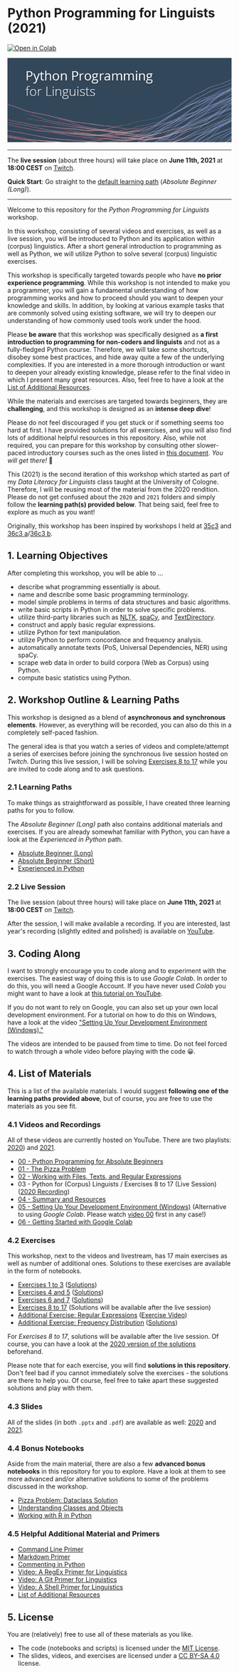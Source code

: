 # Python Programming for Linguists (2021)

[![Open in Colab](https://colab.research.google.com/assets/colab-badge.svg)](https://colab.research.google.com/github/IngoKl/python-programming-for-linguists/)

![Python Programming for Linguists](https://github.com/IngoKl/python-programming-for-linguists/blob/main/banner.png)

---

The **live session** (about three hours) will take place on **June 11th, 2021** at **18:00 CEST** on [Twitch](https://www.twitch.tv/ingokl).

**Quick Start**: Go straight to the [default learning path](https://github.com/IngoKl/python-programming-for-linguists/blob/main/2021/learning-path-beginner-long.md) (*Absolute Beginner (Long)*).

---

Welcome to this repository for the *Python Programming for Linguists* workshop.

In this workshop, consisting of several videos and exercises, as well as a live session, you will be introduced to Python and its application within (corpus) linguistics. After a short general introduction to programming as well as Python, we will utilize Python to solve several (corpus) linguistic exercises.

This workshop is specifically targeted towards people who have **no prior experience programming**. While this workshop is not intended to make you a programmer, you will gain a fundamental understanding of how programming works and how to proceed should you want to deepen your knowledge and skills. In addition, by looking at various example tasks that are commonly solved using existing software, we will try to deepen our understanding of how commonly used tools work under the hood.

Please **be aware** that this workshop was specifically designed as **a first introduction to programming for non-coders and linguists** and not as a fully-fledged Python course. Therefore, we will take some shortcuts, disobey some best practices, and hide away quite a few of the underlying complexities. If you are interested in a more thorough introduction or want to deepen your already existing knowledge, please refer to the final video in which I present many great resources. Also, feel free to have a look at the [List of Additional Resources](https://github.com/IngoKl/python-programming-for-linguists/blob/main/Links_to_Resources.md).

While the materials and exercises are targeted towards beginners, they are **challenging**, and this workshop is designed as an **intense deep dive**!

Please do not feel discouraged if you get stuck or if something seems too hard at first. I have provided solutions for all exercises, and you will also find lots of additional helpful resources in this repository. Also, while not required, you can prepare for this workshop by consulting other slower-paced introductory courses such as the ones listed in [this document](https://github.com/IngoKl/python-programming-for-linguists/blob/main/Links_to_Resources.md). *You will get there!* 🚀

This (2021) is the second iteration of this workshop which started as part of my *Data Literacy for Linguists* class taught at the University of Cologne. Therefore, I will be reusing most of the material from the 2020 rendition. Please do not get confused about the `2020` and `2021` folders and simply follow the **learning path(s) provided below**. That being said, feel free to explore as much as you want!

Originally, this workshop has been inspired by workshops I held at [35c3](https://events.ccc.de/congress/2018/wiki/index.php/Session:(Python)_Programming_for_Absolute_Beginners) and [36c3 a](https://events.ccc.de/congress/2019/wiki/index.php/Session:Python_Programming_for_Absolute_Beginners)/[36c3 b](https://events.ccc.de/congress/2019/wiki/index.php/Session:Introduction_to_Natural_Language_Processing).

## 1. Learning Objectives

After completing this workshop, you will be able to ...

* describe what programming essentially is about.
* name and describe some basic programming terminology.
* model simple problems in terms of data structures and basic algorithms.
* write basic scripts in Python in order to solve specific problems.
* utilize third-party libraries such as [NLTK](https://www.nltk.org), [spaCy](https://spacy.io), and [TextDirectory](https://github.com/IngoKl/textdirectory).
* construct and apply basic regular expressions.
* utilize Python for text manipulation.
* utilize Python to perform concordance and frequency analysis.
* automatically annotate texts (PoS, Universal Dependencies, NER) using spaCy.
* scrape web data in order to build corpora (Web as Corpus) using Python.
* compute basic statistics using Python.

## 2. Workshop Outline & Learning Paths

This workshop is designed as a blend of **asynchronous and synchronous elements**. However, as everything will be recorded, you can also do this in a completely self-paced fashion.

The general idea is that you watch a series of videos and complete/attempt a series of exercises before joining the synchronous live session hosted on *Twitch*. During this live session, I will be solving [Exercises 8 to 17](https://github.com/IngoKl/python-programming-for-linguists/blob/main/2021/exercises/Exercises%208-17.pdf) while you are invited to code along and to ask questions.

### 2.1 Learning Paths

To make things as straightforward as possible, I have created three learning paths for you to follow.

The *Absolute Beginner (Long)* path also contains additional materials and exercises. If you are already somewhat familiar with Python, you can have a look at the *Experienced in Python* path.

* [Absolute Beginner (Long)](https://github.com/IngoKl/python-programming-for-linguists/blob/main/2021/learning-path-beginner-long.md)
* [Absolute Beginner (Short)](https://github.com/IngoKl/python-programming-for-linguists/blob/main/2021/learning-path-beginner-short.md)
* [Experienced in Python](https://github.com/IngoKl/python-programming-for-linguists/blob/main/2021/learning-path-experienced.md)

### 2.2 Live Session

The live session (about three hours) will take place on **June 11th, 2021** at **18:00 CEST** on [Twitch](https://www.twitch.tv/ingokl).

After the session, I will make available a recording. If you are interested, last year's recording (slightly edited and polished) is available on [YouTube](https://www.youtube.com/watch?v=70g9oeclNac).

## 3. Coding Along

I want to strongly encourage you to code along and to experiment with the exercises. The easiest way of doing this is to use *Google Colab*. In order to do this, you will need a Google Account. If you have never used *Colab* you might want to have a look at [this tutorial on YouTube](https://www.youtube.com/watch?v=JxjUEvQSFkU&list=PLG6oHk0SZfBwNq7gpK45e3YPTbfNfmKfi&index=1).

If you do not want to rely on Google, you can also set up your own local development environment. For a tutorial on how to do this on Windows, have a look at the video ["Setting Up Your Development Environment (Windows)."](https://www.youtube.com/watch?v=xrXEouns3fg)

The videos are intended to be paused from time to time. Do not feel forced to watch through a whole video before playing with the code 😀.

## 4. List of Materials

This is a list of the available materials. I would suggest **following one of the learning paths provided above**, but of course, you are free to use the materials as you see fit.

### 4.1 Videos and Recordings

All of these videos are currently hosted on YouTube. There are two playlists: [2020](https://www.youtube.com/playlist?list=PLG6oHk0SZfBxRIegm0QvzDvmumma7grp5)) and [2021](https://www.youtube.com/playlist?list=PLG6oHk0SZfBwNq7gpK45e3YPTbfNfmKfi).

* [00 - Python Programming for Absolute Beginners](https://www.youtube.com/watch?v=4UnF45lniyY)
* [01 - The Pizza Problem](https://www.youtube.com/watch?v=g9tOyVI5B3E)
* [02 - Working with Files, Texts, and Regular Expressions](https://www.youtube.com/watch?v=y37_JvSY-GM)
* 03 - Python for (Corpus) Linguists / Exercises 8 to 17 (Live Session) ([2020 Recording](https://www.youtube.com/watch?v=70g9oeclNac))
* [04 - Summary and Resources](https://www.youtube.com/watch?v=ajKqESDmrKc)
* [05 - Setting Up Your Development Environment (Windows)](https://www.youtube.com/watch?v=xrXEouns3fg) (Alternative to using *Google Colab*. Please watch [video 00](https://www.youtube.com/watch?v=4UnF45lniyY) first in any case!)
* [06 - Getting Started with Google Colab](https://www.youtube.com/watch?v=JxjUEvQSFkU)

### 4.2 Exercises

This workshop, next to the videos and livestream, has 17 main exercises as well as number of additional ones. Solutions to these exercises are available in the form of notebooks.

* [Exercises 1 to 3](https://github.com/IngoKl/python-programming-for-linguists/blob/main/2020/exercises/Exercises%201-3.pdf) ([Solutions](https://github.com/IngoKl/python-programming-for-linguists/blob/main/2020/exercises/Solutions_Exercises_1_3.ipynb))
* [Exercises 4 and 5](https://github.com/IngoKl/python-programming-for-linguists/blob/main/2020/exercises/Exercises%204-5.pdf) ([Solutions](https://github.com/IngoKl/python-programming-for-linguists/blob/main/2020/exercises/Solutions_Exercises_4_5.ipynb))
* [Exercises 6 and 7](https://github.com/IngoKl/python-programming-for-linguists/blob/main/2020/exercises/Exercises%206-7.pdf) ([Solutions](https://github.com/IngoKl/python-programming-for-linguists/blob/main/2020/exercises/Solutions_Exercises_6_7.ipynb))
* [Exercises 8 to 17](https://github.com/IngoKl/python-programming-for-linguists/blob/main/2021/exercises/Exercises%208-17.pdf) (Solutions will be available after the live session)
* [Additional Exercise: Regular Expressions](https://github.com/IngoKl/python-programming-for-linguists/blob/main/2021/exercises/Additional_Exercises_RegEx.ipynb) ([Exercise Video](https://www.youtube.com/watch?v=GGEveroG3Fg))
* [Additional Exercise: Frequency Distribution](https://github.com/IngoKl/python-programming-for-linguists/blob/main/2021/exercises/Additional_Exercises_Frequency_Distribution.ipynb) ([Solutions](https://github.com/IngoKl/python-programming-for-linguists/blob/main/2020/exercises/Additional_Exercises_Solutions_Frequency_Distribution.ipynb))

For *Exercises 8 to 17*, solutions will be available after the live session. Of course, you can have a look at the [2020 version of the solutions](https://github.com/IngoKl/python-programming-for-linguists/blob/main/2020/exercises/Solutions_Exercises_8_16.ipynb) beforehand.

Please note that for each exercise, you will find **solutions in this repository**. Don't feel bad if you cannot immediately solve the exercises - the solutions are there to help you. Of course, feel free to take apart these suggested solutions and play with them.

### 4.3 Slides

All of the slides (in both `.pptx` and `.pdf`) are available as well: [2020](https://github.com/IngoKl/python-programming-for-linguists/tree/main/2020/slides) and [2021](https://github.com/IngoKl/python-programming-for-linguists/tree/main/2021/slides).

### 4.4 Bonus Notebooks

Aside from the main material, there are also a few **advanced bonus notebooks** in this repository for you to explore. Have a look at them to see more advanced and/or alternative solutions to some of the problems discussed in the workshop.

* [Pizza Problem: Dataclass Solution](https://github.com/IngoKl/python-programming-for-linguists/blob/main/Bonus%20Notebooks/Pizza_Problem_Dataclass_Solution.ipynb)
* [Understanding Classes and Objects](https://github.com/IngoKl/python-programming-for-linguists/blob/main/2020/notebooks/Bonus_Understanding_Classes_and_Objects.ipynb)
* [Working with R in Python](https://github.com/IngoKl/python-programming-for-linguists/blob/main/Bonus%20Notebooks/Working_with_R_in_Python.ipynb)

### 4.5 Helpful Additional Material and Primers

* [Command Line Primer](https://github.com/IngoKl/python-programming-for-linguists/blob/main/Command_Line_Primer.md)
* [Markdown Primer](https://github.com/IngoKl/python-programming-for-linguists/blob/main/Markdown_Primer.md)
* [Commenting in Python](https://github.com/IngoKl/python-programming-for-linguists/blob/main/Commenting_in_Python.md)
* [Video: A RegEx Primer for Linguistics](https://www.youtube.com/watch?v=p7-QkwOU9RY)
* [Video: A Git Primer for Linguistics](https://www.youtube.com/watch?v=7EETKVp20y4)
* [Video: A Shell Primer for Linguistics](https://www.youtube.com/watch?v=6H-D6ujhMOY)
* [List of Additional Resources](https://github.com/IngoKl/python-programming-for-linguists/tree/main/Links_to_Resources.md)

## 5. License

You are (relatively) free to use all of these materials as you like.

* The code (notebooks and scripts) is licensed under the [MIT License](https://github.com/IngoKl/python-programming-for-linguists/blob/main/LICENSE.md).
* The slides, videos, and exercises are licensed under a [CC BY-SA 4.0](https://creativecommons.org/licenses/by-sa/4.0) license.
